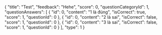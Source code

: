 {
  "title": "Test",
  "feedback": "Hehe",
  "score": 0,
  "questionCategoryId": 1,
  "questionAnswers": [
    {
      "id": 0,
      "content": "1 là đúng",
      "isCorrect": true,
      "score": 1,
      "questionId": 0
    },
{
      "id": 0,
      "content": "2 là sai",
      "isCorrect": false,
      "score": 1,
      "questionId": 0
    },
{
      "id": 0,
      "content": "3 là sai",
      "isCorrect": false,
      "score": 1,
      "questionId": 0
    }
  ],
  "type": 1
}
